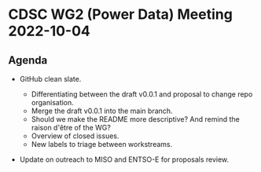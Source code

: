 
# CDSC WG2 (Power Data) Meeting 2022-10-04

## Agenda

* GitHub clean slate.
  * Differentiating between the draft v0.0.1 and proposal to change repo organisation.
  * Merge the draft v0.0.1 into the main branch.
  * Should we make the README more descriptive? And remind the raison d'être of the WG?
  * Overview of closed issues.
  * New labels to triage between workstreams.

* Update on outreach to MISO and ENTSO-E for proposals review.